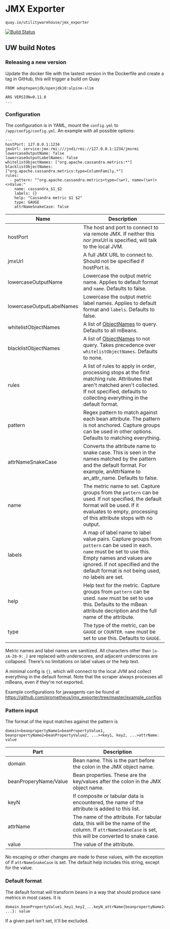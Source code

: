 # JMX Exporter
`quay.io/utilitywarehouse/jmx_exporter`

[![Build Status](https://drone.prod.merit.uw.systems/api/badges/utilitywarehouse/jmx-exporter/status.svg)](https://drone.prod.merit.uw.systems/utilitywarehouse/jmx-exporter)


## UW build Notes

### Releasing a new version
Update the docker file with the lastest version in the Dockerfile and create a tag in GitHub, this will trigger a build on Quay

```
FROM adoptopenjdk/openjdk10:alpine-slim

ARG VERSION=0.11.0
...
```
### Configuration
The configuration is in YAML, mount the `config.yml` to `/app/config/config.yml`. An example with all possible options:
```
---
hostPort: 127.0.0.1:1234
jmxUrl: service:jmx:rmi:///jndi/rmi://127.0.0.1:1234/jmxrmi
lowercaseOutputName: false
lowercaseOutputLabelNames: false
whitelistObjectNames: ["org.apache.cassandra.metrics:*"]
blacklistObjectNames: ["org.apache.cassandra.metrics:type=ColumnFamily,*"]
rules:
  - pattern: "^org.apache.cassandra.metrics<type=(\w+), name=(\w+)><>Value:"
    name: cassandra_$1_$2
    labels: {}
    help: "Cassandra metric $1 $2"
    type: GAUGE
    attrNameSnakeCase: false
```
| Name                      | Description                                                                                                                                                                                                                                    |
| ------------------------- | ---------------------------------------------------------------------------------------------------------------------------------------------------------------------------------------------------------------------------------------------- |
| hostPort                  | The host and port to connect to via remote JMX. If neither this nor jmxUrl is specified, will talk to the local JVM.                                                                                                                           |
| jmxUrl                    | A full JMX URL to connect to. Should not be specified if hostPort is.                                                                                                                                                                          |
| lowercaseOutputName       | Lowercase the output metric name. Applies to default format and `name`. Defaults to false.                                                                                                                                                     |
| lowercaseOutputLabelNames | Lowercase the output metric label names. Applies to default format and `labels`. Defaults to false.                                                                                                                                            |
| whitelistObjectNames      | A list of [ObjectNames](http://docs.oracle.com/javase/6/docs/api/javax/management/ObjectName.html) to query. Defaults to all mBeans.                                                                                                           |
| blacklistObjectNames      | A list of [ObjectNames](http://docs.oracle.com/javase/6/docs/api/javax/management/ObjectName.html) to not query. Takes precedence over `whitelistObjectNames`. Defaults to none.                                                               |
| rules                     | A list of rules to apply in order, processing stops at the first matching rule. Attributes that aren't matched aren't collected. If not specified, defaults to collecting everything in the default format.                                    |
| pattern                   | Regex pattern to match against each bean attribute. The pattern is not anchored. Capture groups can be used in other options. Defaults to matching everything.                                                                                 |
| attrNameSnakeCase         | Converts the attribute name to snake case. This is seen in the names matched by the pattern and the default format. For example, anAttrName to an\_attr\_name. Defaults to false.                                                              |
| name                      | The metric name to set. Capture groups from the `pattern` can be used. If not specified, the default format will be used. If it evaluates to empty, processing of this attribute stops with no output.                                         |
| labels                    | A map of label name to label value pairs. Capture groups from `pattern` can be used in each. `name` must be set to use this. Empty names and values are ignored. If not specified and the default format is not being used, no labels are set. |
| help                      | Help text for the metric. Capture groups from `pattern` can be used. `name` must be set to use this. Defaults to the mBean attribute decription and the full name of the attribute.                                                            |
| type                      | The type of the metric, can be `GAUGE` or `COUNTER`. `name` must be set to use this. Defaults to `GAUGE`.                                                                                                                                      |

Metric names and label names are sanitized. All characters other than `[a-zA-Z0-9:_]` are replaced with underscores,
and adjacent underscores are collapsed. There's no limitations on label values or the help text.

A minimal config is `{}`, which will connect to the local JVM and collect everything in the default format.
Note that the scraper always processes all mBeans, even if they're not exported.

Example configurations for javaagents can be found at  https://github.com/prometheus/jmx_exporter/tree/master/example_configs

### Pattern input
The format of the input matches against the pattern is
```
domain<beanpropertyName1=beanPropertyValue1, beanpropertyName2=beanPropertyValue2, ...><key1, key2, ...>attrName: value
```

| Part                  | Description                                                                                                                                            |
| --------------------- | ------------------------------------------------------------------------------------------------------------------------------------------------------ |
| domain                | Bean name. This is the part before the colon in the JMX object name.                                                                                   |
| beanProperyName/Value | Bean properties. These are the key/values after the colon in the JMX object name.                                                                      |
| keyN                  | If composite or tabular data is encountered, the name of the attribute is added to this list.                                                          |
| attrName              | The name of the attribute. For tabular data, this will be the name of the column. If `attrNameSnakeCase` is set, this will be converted to snake case. |
| value                 | The value of the attribute.                                                                                                                            |

No escaping or other changes are made to these values, with the exception of if `attrNameSnakeCase` is set.
The default help includes this string, except for the value.

### Default format
The default format will transform beans in a way that should produce sane metrics in most cases. It is
```
domain_beanPropertyValue1_key1_key2_...keyN_attrName{beanpropertyName2="beanPropertyValue2", ...}: value
```
If a given part isn't set, it'll be excluded.
